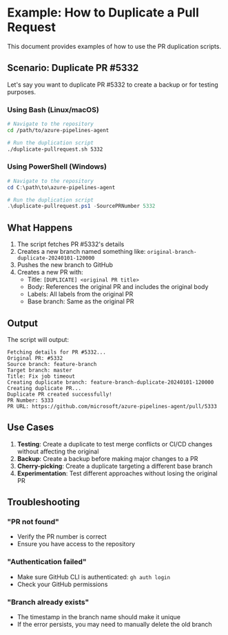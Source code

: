 # Example: How to Duplicate a Pull Request

This document provides examples of how to use the PR duplication scripts.

## Scenario: Duplicate PR #5332

Let's say you want to duplicate PR #5332 to create a backup or for testing purposes.

### Using Bash (Linux/macOS)

```bash
# Navigate to the repository
cd /path/to/azure-pipelines-agent

# Run the duplication script
./duplicate-pullrequest.sh 5332
```

### Using PowerShell (Windows)

```powershell
# Navigate to the repository
cd C:\path\to\azure-pipelines-agent

# Run the duplication script
.\duplicate-pullrequest.ps1 -SourcePRNumber 5332
```

## What Happens

1. The script fetches PR #5332's details
2. Creates a new branch named something like: `original-branch-duplicate-20240101-120000`
3. Pushes the new branch to GitHub
4. Creates a new PR with:
   - Title: `[DUPLICATE] <original PR title>`
   - Body: References the original PR and includes the original body
   - Labels: All labels from the original PR
   - Base branch: Same as the original PR

## Output

The script will output:

```
Fetching details for PR #5332...
Original PR: #5332
Source branch: feature-branch
Target branch: master
Title: Fix job timeout
Creating duplicate branch: feature-branch-duplicate-20240101-120000
Creating duplicate PR...
Duplicate PR created successfully!
PR Number: 5333
PR URL: https://github.com/microsoft/azure-pipelines-agent/pull/5333
```

## Use Cases

1. **Testing**: Create a duplicate to test merge conflicts or CI/CD changes without affecting the original
2. **Backup**: Create a backup before making major changes to a PR
3. **Cherry-picking**: Create a duplicate targeting a different base branch
4. **Experimentation**: Test different approaches without losing the original PR

## Troubleshooting

### "PR not found"
- Verify the PR number is correct
- Ensure you have access to the repository

### "Authentication failed"
- Make sure GitHub CLI is authenticated: `gh auth login`
- Check your GitHub permissions

### "Branch already exists"
- The timestamp in the branch name should make it unique
- If the error persists, you may need to manually delete the old branch
